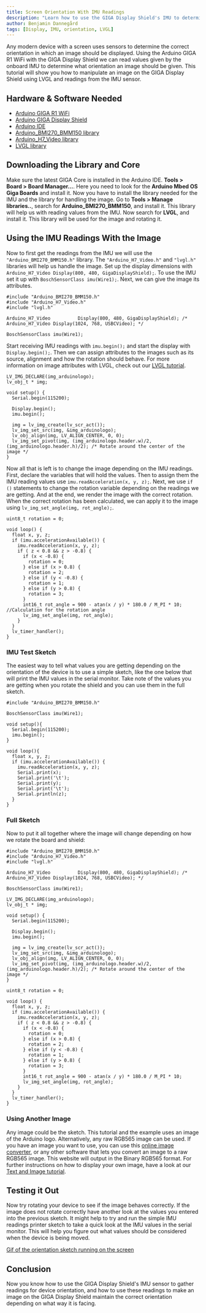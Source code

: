 ```yaml
---
title: Screen Orientation With IMU Readings
description: "Learn how to use the GIGA Display Shield's IMU to determine the shield's orientation."
author: Benjamin Dannegård
tags: [Display, IMU, orientation, LVGL]
---
```


Any modern device with a screen uses sensors to determine the correct orientation in which an image should be displayed. Using the Arduino GIGA R1 WiFi with the GIGA Display Shield we can read values given by the onboard IMU to determine what orientation an image should be given. This tutorial will show you how to manipulate an image on the GIGA Display Shield using LVGL and readings from the IMU sensor.

## Hardware & Software Needed

- [Arduino GIGA R1 WiFi](/hardware/giga-r1)
- [Arduino GIGA Display Shield]()
- [Arduino IDE](https://www.arduino.cc/en/software)
- [Arduino_BMI270_BMM150 library](https://reference.arduino.cc/reference/en/libraries/arduino_bmi270_bmm150/)
- [Arduino_H7_Video library](https://github.com/arduino/ArduinoCore-mbed/tree/main/libraries/Arduino_H7_Video)
- [LVGL library](https://reference.arduino.cc/reference/en/libraries/lvgl/)

## Downloading the Library and Core

Make sure the latest GIGA Core is installed in the Arduino IDE. **Tools > Board > Board Manager...**. Here you need to look for the **Arduino Mbed OS Giga Boards** and install it. Now you have to install the library needed for the IMU and the library for handling the image. Go to **Tools > Manage libraries..**, search for **Arduino_BMI270_BMM150**, and install it. This library will help us with reading values from the IMU. Now search for **LVGL**, and install it. This library will be used for the image and rotating it.

## Using the IMU Readings With the Image

Now to first get the readings from the IMU we will use the `"Arduino_BMI270_BMM150.h"` library. The `"Arduino_H7_Video.h"` and `"lvgl.h"` libraries will help us handle the image. Set up the display dimensions with `Arduino_H7_Video Display(800, 480, GigaDisplayShield);`. To use the IMU set it up with `BoschSensorClass imu(Wire1);`. Next, we can give the image its attributes.

```arduino
#include "Arduino_BMI270_BMM150.h"
#include "Arduino_H7_Video.h"
#include "lvgl.h"

Arduino_H7_Video          Display(800, 480, GigaDisplayShield); /* Arduino_H7_Video Display(1024, 768, USBCVideo); */

BoschSensorClass imu(Wire1);
```

Start receiving IMU readings with `imu.begin();` and start the display with `Display.begin();`. Then we can assign attributes to the images such as its source, alignment and how the rotation should behave. For more information on image attributes with LVGL, check out our [LVGL tutorial](lvgl-guide#image).

```arduino
LV_IMG_DECLARE(img_arduinologo);
lv_obj_t * img;

void setup() {
  Serial.begin(115200);
  
  Display.begin();
  imu.begin();

  img = lv_img_create(lv_scr_act());
  lv_img_set_src(img, &img_arduinologo);
  lv_obj_align(img, LV_ALIGN_CENTER, 0, 0);
  lv_img_set_pivot(img, (img_arduinologo.header.w)/2, (img_arduinologo.header.h)/2); /* Rotate around the center of the image */
}
```

Now all that is left is to change the image depending on the IMU readings. First, declare the variables that will hold the values. Then to assign them the IMU reading values use `imu.readAcceleration(x, y, z);`. Next, we use `if ()` statements to change the rotation variable depending on the readings we are getting. And at the end, we render the image with the correct rotation. When the correct rotation has been calculated, we can apply it to the image using `lv_img_set_angle(img, rot_angle);`.

```arduino
uint8_t rotation = 0;

void loop() {
  float x, y, z;
  if (imu.accelerationAvailable()) {
    imu.readAcceleration(x, y, z);
    if ( z < 0.8 && z > -0.8) {
      if (x < -0.8) {
        rotation = 0;
      } else if (x > 0.8) {
        rotation = 2;
      } else if (y < -0.8) {
        rotation = 1;
      } else if (y > 0.8) {
        rotation = 3;
      }
      int16_t rot_angle = 900 - atan(x / y) * 180.0 / M_PI * 10; //Calculation for the rotation angle
      lv_img_set_angle(img, rot_angle);
    }
  }
  lv_timer_handler();
}
```

### IMU Test Sketch

The easiest way to tell what values you are getting depending on the orientation of the device is to use a simple sketch, like the one below that will print the IMU values in the serial monitor. Take note of the values you are getting when you rotate the shield and you can use them in the full sketch.

```arduino
#include "Arduino_BMI270_BMM150.h"

BoschSensorClass imu(Wire1);

void setup(){
  Serial.begin(115200);
  imu.begin();
}

void loop(){
  float x, y, z;
  if (imu.accelerationAvailable()) {
    imu.readAcceleration(x, y, z);
    Serial.print(x);
    Serial.print('\t');
    Serial.print(y);
    Serial.print('\t');
    Serial.println(z);
  }
}
```

### Full Sketch

Now to put it all together where the image will change depending on how we rotate the board and shield:

```arduino
#include "Arduino_BMI270_BMM150.h"
#include "Arduino_H7_Video.h"
#include "lvgl.h"

Arduino_H7_Video          Display(800, 480, GigaDisplayShield); /* Arduino_H7_Video Display(1024, 768, USBCVideo); */

BoschSensorClass imu(Wire1);

LV_IMG_DECLARE(img_arduinologo);
lv_obj_t * img;

void setup() {
  Serial.begin(115200);
  
  Display.begin();
  imu.begin();

  img = lv_img_create(lv_scr_act());
  lv_img_set_src(img, &img_arduinologo);
  lv_obj_align(img, LV_ALIGN_CENTER, 0, 0);
  lv_img_set_pivot(img, (img_arduinologo.header.w)/2, (img_arduinologo.header.h)/2); /* Rotate around the center of the image */
}

uint8_t rotation = 0;

void loop() {
  float x, y, z;
  if (imu.accelerationAvailable()) {
    imu.readAcceleration(x, y, z);
    if ( z < 0.8 && z > -0.8) {
      if (x < -0.8) {
        rotation = 0;
      } else if (x > 0.8) {
        rotation = 2;
      } else if (y < -0.8) {
        rotation = 1;
      } else if (y > 0.8) {
        rotation = 3;
      }
      int16_t rot_angle = 900 - atan(x / y) * 180.0 / M_PI * 10;
      lv_img_set_angle(img, rot_angle);
    }
  }
  lv_timer_handler();
}
```

### Using Another Image 

Any image could be the sketch. This tutorial and the example uses an image of the Arduino logo. Alternatively, any raw RGB565 image can be used. If you have an image you want to use, you can use this [online image converter](https://lvgl.io/tools/imageconverter), or any other software that lets you convert an image to a raw RGB565 image. This website will output in the Binary RGB565 format. For further instructions on how to display your own image, have a look at our [Text and Image tutorial](text-and-image).

## Testing it Out

Now try rotating your device to see if the image behaves correctly. If the image does not rotate correctly have another look at the values you entered into the previous sketch. It might help to try and run the simple IMU readings printer sketch to take a quick look at the IMU values in the serial monitor. This will help you figure out what values should be considered when the device is being moved. 

[Gif of the orientation sketch running on the screen]()

## Conclusion

Now you know how to use the GIGA Display Shield's IMU sensor to gather readings for device orientation, and how to use these readings to make an image on the GIGA Display Shield maintain the correct orientation depending on what way it is facing. 